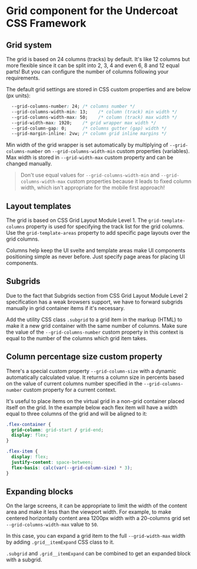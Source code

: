 # Grid component for the Undercoat CSS Framework

## Grid system

The grid is based on 24 columns (tracks) by default. It's like 12 columns but more flexible since it can be split into 2, 3, 4 and even 6, 8 and 12 equal parts! But you can configure the number of columns following your requirements.

The default grid settings are stored in CSS custom properties and are below (px units):
```CSS
  --grid-columns-number: 24; /* columns number */
  --grid-columns-width-min: 13;    /* column (track) min width */
  --grid-columns-width-max: 50;    /* column (track) max width */
  --grid-width-max: 1920;    /* grid wrapper max width */
  --grid-column-gap: 0;      /* columns gutter (gap) width */
  --grid-margin-inline: 2vw; /* column grid inline margins */
```

Min width of the grid wrapper is set automatically by multiplying of `--grid-columns-number` on `--grid-columns-width-min` custom properties (variables). Max width is stored in `--grid-width-max` custom property and can be changed manually.

> Don't use equal values for `--grid-columns-width-min` and `--grid-columns-width-max` custom properties because it leads to fixed column width, which isn't appropriate for the mobile first approach!

## Layout templates

The grid is based on CSS Grid Layout Module Level 1. The `grid-template-columns` property is used for specifying the track list for the grid columns. Use the `grid-template-areas` property to add specific page layouts over the grid columns.

Columns help keep the UI svelte and template areas make UI components positioning simple as never before. Just specify page areas for placing UI components.

## Subgrids

Due to the fact that Subgrids section from CSS Grid Layout Module Level 2 specification has a weak browsers support, we have to forward subgrids manually in grid container items if it's necessary.

Add the utility CSS class `.subgrid` to a grid item in the markup (HTML) to make it a new grid container with the same number of columns. Make sure the value of the `--grid-columns-number` custom property in this context is equal to the number of the columns which grid item takes. 

## Column percentage size custom property

There's a special custom property `--grid-column-size` with a dynamic automatically calculated value. It returns a column size in percents based on the value of current columns number specified in the `--grid-columns-number` custom property for a current context.

It's useful to place items on the virtual grid in a non-grid container placed itself on the grid. In the example below each flex item will have a width equal to three columns of the grid and will be aligned to it:

```CSS
.flex-container {
  grid-column: grid-start / grid-end;
  display: flex;
}

.flex-item {
  display: flex;
  justify-content: space-between;
  flex-basis: calc(var(--grid-column-size) * 3);
}
```
<!-- TODO: Fix property order following the Undercoat stylelint config -->

## Expanding blocks

On the large screens, it can be appropriate to limit the width of the content area and make it less than the viewport width. For example, to make centered horizontally content area 1200px width with a 20-columns grid set `--grid-columns-width-max` value to `50`.

In this case, you can expand a grid item to the full `--grid-width-max` width by adding `.grid__itemExpand` CSS class to it.

`.subgrid` and `.grid__itemExpand` can be combined to get an expanded block with a subgrid.
